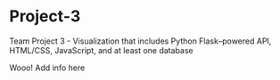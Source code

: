 # Project-3
Team Project 3 - Visualization that includes Python Flask–powered API, HTML/CSS, JavaScript, and at least one database 

Wooo! Add info here

